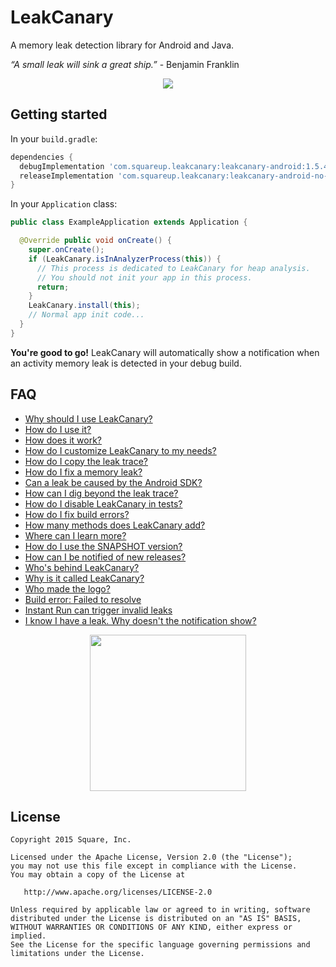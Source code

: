 
# LeakCanary

A memory leak detection library for Android and Java.

*“A small leak will sink a great ship.”* - Benjamin Franklin

<p align="center">
<img src="https://github.com/square/leakcanary/wiki/assets/screenshot.png"/>
</p>

## Getting started

In your `build.gradle`:

```groovy
dependencies {
  debugImplementation 'com.squareup.leakcanary:leakcanary-android:1.5.4'
  releaseImplementation 'com.squareup.leakcanary:leakcanary-android-no-op:1.5.4'
}
```

In your `Application` class:

```java
public class ExampleApplication extends Application {

  @Override public void onCreate() {
    super.onCreate();
    if (LeakCanary.isInAnalyzerProcess(this)) {
      // This process is dedicated to LeakCanary for heap analysis.
      // You should not init your app in this process.
      return;
    }
    LeakCanary.install(this);
    // Normal app init code...
  }
}
```

**You're good to go!** LeakCanary will automatically show a notification when an activity memory leak is detected in your debug build.

## FAQ

* [Why should I use LeakCanary?](https://github.com/square/leakcanary/wiki/FAQ#why-should-i-use-leakcanary)
* [How do I use it?](https://github.com/square/leakcanary/wiki/FAQ#how-do-i-use-it)
* [How does it work?](https://github.com/square/leakcanary/wiki/FAQ#how-does-it-work)
* [How do I customize LeakCanary to my needs?](https://github.com/square/leakcanary/wiki/FAQ#how-do-i-customize-leakcanary-to-my-needs)
* [How do I copy the leak trace?](https://github.com/square/leakcanary/wiki/FAQ#how-do-i-copy-the-leak-trace)
* [How do I fix a memory leak?](https://github.com/square/leakcanary/wiki/FAQ#how-do-i-fix-a-memory-leak)
* [Can a leak be caused by the Android SDK?](https://github.com/square/leakcanary/wiki/FAQ#can-a-leak-be-caused-by-the-android-sdk)
* [How can I dig beyond the leak trace?](https://github.com/square/leakcanary/wiki/FAQ#how-can-i-dig-beyond-the-leak-trace)
* [How do I disable LeakCanary in tests?](https://github.com/square/leakcanary/wiki/FAQ#how-do-i-disable-leakcanary-in-tests)
* [How do I fix build errors?](https://github.com/square/leakcanary/wiki/FAQ#how-do-i-fix-build-errors)
* [How many methods does LeakCanary add?](https://github.com/square/leakcanary/wiki/FAQ#how-many-methods-does-leakcanary-add)
* [Where can I learn more?](https://github.com/square/leakcanary/wiki/FAQ#where-can-i-learn-more)
* [How do I use the SNAPSHOT version?](https://github.com/square/leakcanary/wiki/FAQ#how-do-i-use-the-snapshot-version)
* [How can I be notified of new releases?](https://github.com/square/leakcanary/wiki/FAQ#how-can-i-be-notified-of-new-releases)
* [Who's behind LeakCanary?](https://github.com/square/leakcanary/wiki/FAQ#whos-behind-leakcanary)
* [Why is it called LeakCanary?](https://github.com/square/leakcanary/wiki/FAQ#why-is-it-called-leakcanary)
* [Who made the logo?](https://github.com/square/leakcanary/wiki/FAQ#who-made-the-logo)
* [Build error: Failed to resolve](https://github.com/square/leakcanary/wiki/FAQ#build-error-failed-to-resolve)
* [Instant Run can trigger invalid leaks](https://github.com/square/leakcanary/wiki/FAQ#instant-run-can-trigger-invalid-leaks)
* [I know I have a leak. Why doesn't the notification show?](https://github.com/square/leakcanary/wiki/FAQ#i-know-i-have-a-leak-why-doesnt-the-notification-show)


<p align="center">
<img src="https://github.com/square/leakcanary/wiki/assets/icon_512.png" width="250"/>
</p>

## License

    Copyright 2015 Square, Inc.

    Licensed under the Apache License, Version 2.0 (the "License");
    you may not use this file except in compliance with the License.
    You may obtain a copy of the License at

       http://www.apache.org/licenses/LICENSE-2.0

    Unless required by applicable law or agreed to in writing, software
    distributed under the License is distributed on an "AS IS" BASIS,
    WITHOUT WARRANTIES OR CONDITIONS OF ANY KIND, either express or implied.
    See the License for the specific language governing permissions and
    limitations under the License.
